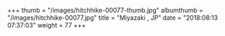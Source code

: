 +++
thumb = "/images/hitchhike-00077-thumb.jpg"
albumthumb = "/images/hitchhike-00077.jpg"
title = "Miyazaki , JP"
date = "2018:08:13 07:37:03"
weight = 77
+++
